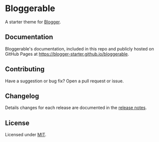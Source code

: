 # Bloggerable

A starter theme for [Blogger](https://blogger.com).


## Documentation

Bloggerable's documentation, included in this repo and publicly hosted on GitHub Pages at <https://blogger-starter.github.io/bloggerable>.


## Contributing

Have a suggestion or bug fix? Open a pull request or issue.


## Changelog

Details changes for each release are documented in the [release notes](https://github.com/blogger-starter/bloggerable/releases).


## License

Licensed under [MIT](LICENSE).

